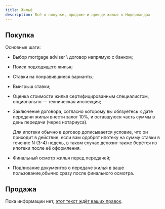 ```yaml
---
title: Жильё
description: Всё о покупке, продаже и аренде жилья в Нидерландах
---
```


## Покупка

Основные шаги:

- Выбор mortgage adviser \ договор напрямую с банком;
- Поиск подходящего жилья;
- Ставки на понравившиеся варианты;
- Выигрыш ставки;
- Оценка стоимости жилья сертифицированным специалистом, опционально — техническая инспекция;
- Заключение договора, согласно которому вы обязуетесь к дате передачи жилья внести залог 10%, и оставшуюся часть суммы в день передачи (через нотариуса).

  Для ипотеки обычно в договор дописывается условие, что он приходит в действие, если вам одобрят ипотеку на сумму ставки в течение N (3-4) недель, в таком случае депозит также берётся из ипотеки после её оформления.
- Финальный осмотр жилья перед передачей;
- Подписание документов о передаче жилья в ваше пользование,обычно сразу после финального осмотра.

## Продажа

Пока информации нет, [этот текст ждёт ваших правок](https://github.com/ru-nl/faq/blob/master/content/house/_index.md).
